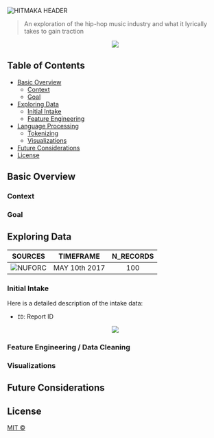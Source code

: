 ![HITMAKA HEADER](https://github.com/boogiedev/HITMAKA-3000/blob/master/media/hitmaka30fpsheader.gif)
> An exploration of the hip-hop music industry and what it lyrically takes to gain traction

<p align="center">
  <img src="https://img.shields.io/badge/Maintained%3F-IN PROG-blue?style=flat-square"></img>
</p>


## Table of Contents

- [Basic Overview](#basic-overview)
  - [Context](#context)
  - [Goal](#goal)
- [Exploring Data](#exploring-data)
  - [Initial Intake](#initial-intake)
  - [Feature Engineering](#feature-engineering)
- [Language Processing](#language-processing)
  - [Tokenizing](#tokenizing)
  - [Visualizations](#visualizations)
- [Future Considerations](#future-considerations)
- [License](#license)


## Basic Overview

### Context

### Goal

## Exploring Data

SOURCES             | TIMEFRAME | N_RECORDS
:-------------------------:|:-------------------------:|:-------------------------:|
![NUFORC](http://www.nuforc.org/)  | MAY 10th 2017 |  100

### Initial Intake

Here is a detailed description of the intake data:
- `ID`: Report ID

<p align="center">
  <img src="https://raw.githubusercontent.com/boogiedev/HITMAKA-3000/master/media/"></img>
</p>


### Feature Engineering / Data Cleaning

### Visualizations

## Future Considerations

## License
[MIT ©](https://choosealicense.com/licenses/mit/)

